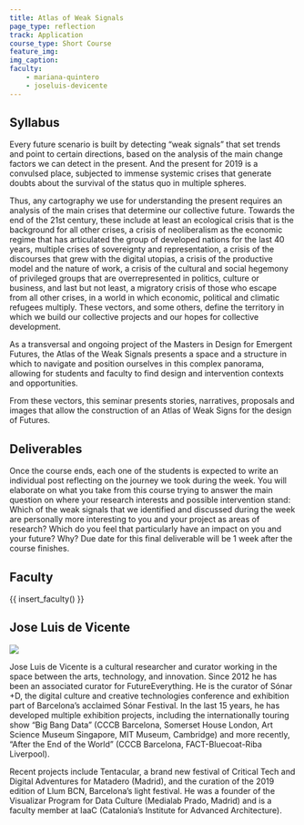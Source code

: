 ```yaml
---
title: Atlas of Weak Signals
page_type: reflection
track: Application
course_type: Short Course
feature_img:
img_caption: 
faculty: 
    - mariana-quintero
    - joseluis-devicente
---
```


## Syllabus 

Every future scenario is built by detecting “weak signals” that set trends and point to certain directions, based on the analysis of the main change factors we can detect in the present. And the present for 2019 is a convulsed place, subjected to immense systemic crises that generate doubts about the survival of the status quo in multiple spheres.

Thus, any cartography we use for understanding the present requires an analysis of the main crises that determine our collective future. Towards the end of the 21st century, these include at least an ecological crisis that is the background for all other crises, a crisis of neoliberalism as the economic regime that has articulated the group of developed nations for the last 40 years, multiple crises of sovereignty and representation, a crisis of the discourses that grew with the digital utopias, a crisis of the productive model and the nature of work, a crisis of the cultural and social hegemony of privileged groups that are overrepresented in politics, culture or business, and last but not least, a migratory crisis of those who escape from all other crises, in a world in which economic, political and climatic refugees multiply. These vectors, and some others, define the territory in which we build our collective projects and our hopes for collective development.

As a transversal and ongoing project of the Masters in Design for Emergent Futures, the Atlas of the Weak Signals presents a space and a structure in which to navigate and position ourselves in this complex panorama, allowing for students and faculty to find design and intervention contexts and opportunities.

From these vectors, this seminar presents stories, narratives, proposals and images that allow the construction of an Atlas of Weak Signs for the design of Futures.

## Deliverables

Once the course ends, each one of the students is expected to write an individual post reflecting on the journey we took during the week. You will elaborate on what you take from this course trying to answer the main question on where your research interests and possible intervention stand: Which of the weak signals that we identified and discussed during the week are personally more interesting to you and your project as areas of research? Which do you feel that particularly have an impact on you and your future? Why? Due date for this final deliverable will be 1 week after the course finishes.

## Faculty

{{ insert_faculty() }}

## Jose Luis de Vicente

![](../../../../assets/images/faculty_photos/jose_luis_de_vicente.jpg)

Jose Luis de Vicente is a cultural researcher and curator working in the space between the arts, technology, and innovation. Since 2012 he has been an associated curator for FutureEverything. He is the curator of Sónar +D, the digital culture and creative technologies conference and exhibition part of Barcelona’s acclaimed Sónar Festival. In the last 15 years, he has developed multiple exhibition projects, including the internationally touring show “Big Bang Data” (CCCB Barcelona, Somerset House London, Art Science Museum Singapore, MIT Museum, Cambridge) and more recently, “After the End of the World” (CCCB Barcelona, FACT-Bluecoat-Riba Liverpool).

Recent projects include Tentacular, a brand new festival of Critical Tech and Digital Adventures for Matadero (Madrid), and the curation of the 2019 edition of Llum BCN, Barcelona’s light festival. He was a founder of the Visualizar Program for Data Culture (Medialab Prado, Madrid) and is a faculty member at IaaC (Catalonia’s Institute for Advanced Architecture).
